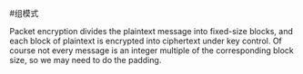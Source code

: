 #组模式


Packet encryption divides the plaintext message into fixed-size blocks, and each block of plaintext is encrypted into ciphertext under key control. Of course not every message is an integer multiple of the corresponding block size, so we may need to do the padding.